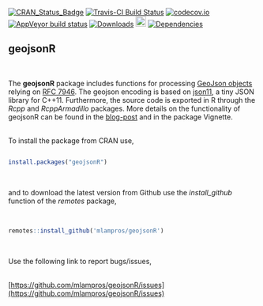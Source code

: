 
[![CRAN_Status_Badge](http://www.r-pkg.org/badges/version/geojsonR)](http://cran.r-project.org/package=geojsonR)
[![Travis-CI Build Status](https://travis-ci.org/mlampros/geojsonR.svg?branch=master)](https://travis-ci.org/mlampros/geojsonR)
[![codecov.io](https://codecov.io/github/mlampros/geojsonR/coverage.svg?branch=master)](https://codecov.io/github/mlampros/geojsonR?branch=master)
[![AppVeyor build status](https://ci.appveyor.com/api/projects/status/github/mlampros/geojsonR?branch=master&svg=true)](https://ci.appveyor.com/project/mlampros/geojsonR/branch/master)
[![Downloads](http://cranlogs.r-pkg.org/badges/grand-total/geojsonR?color=blue)](http://www.r-pkg.org/pkg/geojsonR)
<a href="https://www.buymeacoffee.com/VY0x8snyh" target="_blank"><img src="https://www.buymeacoffee.com/assets/img/custom_images/orange_img.png" alt="Buy Me A Coffee" height="21px" ></a>
[![Dependencies](https://tinyverse.netlify.com/badge/geojsonR)](https://cran.r-project.org/package=geojsonR)


## geojsonR
<br>

The **geojsonR** package includes functions for processing [GeoJson objects](https://en.wikipedia.org/wiki/GeoJSON) relying on [RFC 7946](https://tools.ietf.org/pdf/rfc7946.pdf). The geojson encoding is based on [json11](https://github.com/dropbox/json11), a tiny JSON library for C++11. Furthermore, the source code is exported in R through the *Rcpp* and *RcppArmadillo* packages. More details on the functionality of geojsonR can be found in the [blog-post](http://mlampros.github.io/2017/03/29/geojsonR_package/) and in the package Vignette.
<br><br>

To install the package from CRAN use, 

```R

install.packages("geojsonR")


```
<br>

and to download the latest version from Github use the *install_github* function of the *remotes* package,
<br><br>

```R

remotes::install_github('mlampros/geojsonR')


```
<br>

Use the following link to report bugs/issues,
<br><br>

[https://github.com/mlampros/geojsonR/issues](https://github.com/mlampros/geojsonR/issues)
